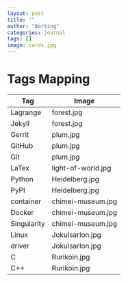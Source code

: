 ```yaml
---
layout: post
title: ""
author: "Borting"
categories: journal
tags: []
image: cards.jpg
---
```


# Tags Mapping

Tag                 | Image
--------------------|--------------------------
Lagrange            | forest.jpg    
Jekyll              | forest.jpg
Gerrit              | plum.jpg
GitHub              | plum.jpg
Git                 | plum.jpg
LaTex               | light-of-world.jpg
Python              | Heidelberg.jpg
PyPI                | Heidelberg.jpg
container           | chimei-museum.jpg
Docker              | chimei-museum.jpg
Singularity         | chimei-museum.jpg
Linux               | Jokulsarlon.jpg
driver              | Jokulsarlon.jpg
C                   | Rurikoin.jpg
C++                 | Rurikoin.jpg
